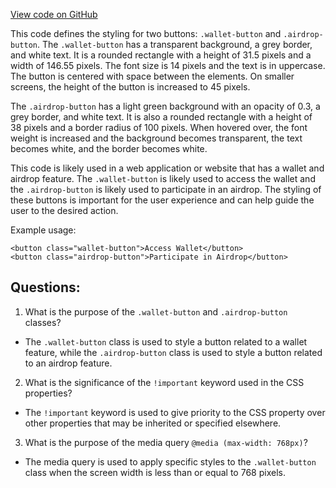[View code on GitHub](https://github.com/mrgnlabs/mrgn-ts/apps/marginfi-v2-ui/src/components/Navbar/Navbar.module.css)

This code defines the styling for two buttons: `.wallet-button` and `.airdrop-button`. The `.wallet-button` has a transparent background, a grey border, and white text. It is a rounded rectangle with a height of 31.5 pixels and a width of 146.55 pixels. The font size is 14 pixels and the text is in uppercase. The button is centered with space between the elements. On smaller screens, the height of the button is increased to 45 pixels.

The `.airdrop-button` has a light green background with an opacity of 0.3, a grey border, and white text. It is also a rounded rectangle with a height of 38 pixels and a border radius of 100 pixels. When hovered over, the font weight is increased and the background becomes transparent, the text becomes white, and the border becomes white.

This code is likely used in a web application or website that has a wallet and airdrop feature. The `.wallet-button` is likely used to access the wallet and the `.airdrop-button` is likely used to participate in an airdrop. The styling of these buttons is important for the user experience and can help guide the user to the desired action.

Example usage:

```
<button class="wallet-button">Access Wallet</button>
<button class="airdrop-button">Participate in Airdrop</button>
```

## Questions:

1.  What is the purpose of the `.wallet-button` and `.airdrop-button` classes?

- The `.wallet-button` class is used to style a button related to a wallet feature, while the `.airdrop-button` class is used to style a button related to an airdrop feature.

2. What is the significance of the `!important` keyword used in the CSS properties?

- The `!important` keyword is used to give priority to the CSS property over other properties that may be inherited or specified elsewhere.

3. What is the purpose of the media query `@media (max-width: 768px)`?

- The media query is used to apply specific styles to the `.wallet-button` class when the screen width is less than or equal to 768 pixels.
